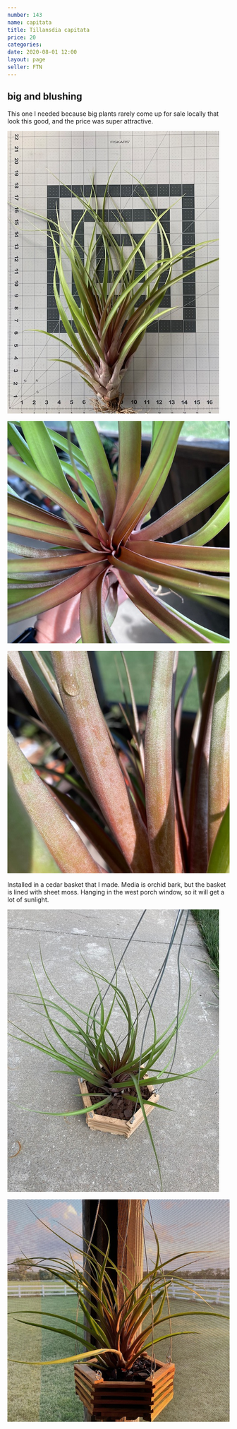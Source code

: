 ```yaml
---
number: 143
name: capitata
title: Tillansdia capitata
price: 20
categories: 
date: 2020-08-01 12:00
layout: page
seller: FTN
---
```

## big and blushing

This one I needed because big plants rarely come up for sale locally that look this good, and the price was super attractive.

!["Tillandsia capitata"](/i/IMG_0518.jpeg "Tillandsia capitata")

!["Tillandsia capitata"](/i/IMG_0520.jpeg "Tillandsia capitata")

!["Tillandsia capitata"](/i/IMG_0536.jpeg "Tillandsia capitata")

Installed in a cedar basket that I made. Media is orchid bark, but the basket is lined with sheet moss. Hanging in the west porch window, so it will get a lot of sunlight.

!["Tillandsia capitata"](/i/IMG_0559.jpeg "Tillandsia capitata")

!["Tillandsia capitata"](/i/IMG_0569.jpeg "Tillandsia capitata")
